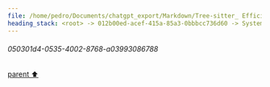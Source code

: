 ```yaml
---
file: /home/pedro/Documents/chatgpt_export/Markdown/Tree-sitter_ Efficient Incremental Parsing.md
heading_stack: <root> -> 012b00ed-acef-415a-85a3-0bbbcc736d60 -> System -> 3432677d-89e7-4f05-8a14-86a65e6e5caf -> System -> aaa2c029-cc12-4907-ae68-01b934f5d1be -> User -> 4e51a3d9-7fcd-432b-8926-7cd5d892246f -> Assistant -> Incremental Parsing -> Parsing Algorithm -> Error Recovery -> Grammar Definition -> Language Agnostic -> Real-world Use Cases -> Conclusion -> aaa2d86d-31e7-4fae-8bf8-c834b3aef56b -> User -> e7d59657-1891-40a5-8e8c-7aaa8a004343 -> Assistant -> Nodes -> Rules -> Precedence and Associativity -> Extras and Inline Rules -> External Tokens -> Summary -> aaa2c506-af4f-4894-a109-af6bcd0e29dc -> User -> 61074e26-28a5-4990-9528-4641aa89b5be -> Assistant -> JSON -> Markdown -> TOML (Tom's Obvious, Minimal Language) -> Regular Expressions -> YAML (Yet Another Markup Language) -> INI (Initialization File Format) -> GraphQL -> Shell Script (Bash, sh) -> aaa21ec8-2708-4f8c-a47a-4cbca90d051d -> User -> d92102d3-60a8-4331-94d3-0a8c3c435284 -> Assistant -> How it Would Work -> Python Pseudo-Code -> Potential Utility -> aaa25a12-a418-4b95-a984-731ddb388361 -> User -> 77071470-a92f-4b71-8c38-ec2fd3782d9f -> Assistant -> c1433c60-8340-403d-b7c9-d2094213ae87 -> Tool -> ff4dfd73-566b-4c42-8449-44e176ec5fef -> Assistant -> aaa22fb2-5127-4614-bd90-c4452daf2bad -> User -> 0d5265bf-d8a6-42c6-8cc2-cb6cf1da63d8 -> Assistant -> a0144f7d-75ca-492e-a7a2-34968938ae4c -> Tool -> c357da3a-c47e-44de-84e8-23f483252bd0 -> Assistant -> aaa22b99-0a73-46ee-9b16-f505987e0122 -> User -> 09e8d4fc-599d-4ccb-84eb-d49bf29f0822 -> Assistant -> dfedf2ab-4eb0-4a4a-ade9-17ed12d38803 -> Tool -> ad65520c-bd9a-4d69-87cd-240ed45150b0 -> Assistant -> a0378431-1755-47ab-bbb5-ab84624a89a1 -> Tool -> 6510548c-2579-4e36-92ca-23bbdffd140a -> Assistant -> aaa2e6a8-81cb-4d11-817f-9d12284c677a -> User -> 459b8f6b-39d0-402d-9bc3-4a8a76b77b44 -> Assistant -> 70f9dc7c-aeb2-45b2-9b5c-d83c13da986e -> Assistant -> aaa2732a-06ef-4a5f-91fa-53781491394d -> User -> 8c960727-1a0c-4186-b429-8eb00a551aa2 -> Assistant -> 82be1b24-6c55-49c2-b752-5b6adef09c3f -> Tool -> 39b6fa3d-4205-4a33-8c8c-9f47692bfa28 -> Assistant -> aaa23e63-d78c-4742-af50-da0bf4222517 -> User -> ebe4cac7-7f9c-4097-b05a-e429ca699622 -> Assistant -> 2c102b34-b044-4c50-886b-f9a061dc84b3 -> Tool -> dae61612-1985-4df1-a303-8c0e35d7929f -> Assistant -> aaa2acd7-c2be-489b-a450-6ad54b64eaab -> User -> 23b65205-50d6-45ef-984e-718ded286126 -> Assistant -> 02fabb56-438f-42d1-b9e0-29aa9bd031aa -> Tool -> cc33b303-280d-4741-9384-1f3dadcd33a4 -> Assistant -> aaa2a7f8-ad84-4ee4-9fa3-0eba0da5a5e1 -> User -> 303693f2-e74f-4662-9515-a61c5c29304a -> Assistant -> 585f708d-66cd-4ebf-b688-199bb86ee455 -> Tool -> f2b625ef-ddd1-4916-b25a-04d71d18d064 -> Assistant -> 198c2cd6-fdc4-4438-a279-4e8f0d7bb5a3 -> Tool -> e263d293-1423-4e20-a420-ebadc82e2146 -> Assistant -> 703bce97-2272-4a3e-9e5a-10ed5d3864d9 -> Assistant -> 6a968fdc-b9dc-4e91-ae2a-43f801148e67 -> Tool -> 2744b83e-7403-4736-9ab1-a8d4732d2f3d -> Assistant -> 3f7beaef-235c-4bc5-8ad6-8639c679e091 -> Assistant -> cbe9880b-b8f3-4a79-8002-8a432b62affb -> Tool -> 589443fe-2880-4471-a5af-d35d3da10f41 -> Assistant -> 8946e6ba-cedc-437a-8b4c-8175da8ca721 -> Assistant -> 512a43f9-2a39-4f65-8649-54f9b8aac690 -> Tool -> f35daf77-1502-4ddd-98e6-dc56ed0742e0 -> Assistant -> 2ddd6c02-3072-40e9-9579-8c19127d7a6a -> Tool -> ae10a6d6-de72-4cd4-80ef-aff5df134ef1 -> Assistant -> aaa2f56c-8142-4e07-a8c8-9b2d63af7264 -> User -> daa793b8-3104-4713-ab22-5ea5d410c7ae -> Assistant -> 984d0c8a-5093-44be-ac71-daa389b16df1 -> Tool -> c68f30ed-7454-40a3-8e43-50aa0afd495f -> Assistant -> 082f4d81-fb96-42e7-a07f-7cf31c288e84 -> Assistant -> b734a966-14df-49f8-9279-08f76f20d7d7 -> Tool -> d91bc2e6-1358-47e1-a813-54232acbd6a1 -> Assistant -> aaa2d54c-a290-4a46-be47-158d1b2454e1 -> User -> convert back to networkx Graph with attributes on edges and -> default attributes as dictionary data -> bf55bb67-eda5-45cd-872b-9ce26120641c -> Assistant -> aaa2e209-b015-4b6a-a6ce-6b3c9365c1b0 -> User -> 20e1dc8c-ae7c-411e-b93b-0728771b2e45 -> Assistant -> 9899e5c6-af7b-4ed8-bfce-32ed53dca9e6 -> Tool -> 42d45433-91c8-4ad2-a4eb-411f81823a87 -> Assistant -> aaa2b638-f8ad-4c12-82c7-68c618fc8fd7 -> User -> 3bf80250-3b4a-4cc9-9b92-7294af7b587a -> Assistant -> Ideal `Node` Class Features -> Using `wrapt` to Create the Proxy -> Full Example with NetworkX Integration -> aaa2e65a-3866-4b55-a47d-121b07d9059d -> User -> f247429c-b9c9-461a-b680-c7bf440a7a1d -> Assistant -> 1b0be7b7-894b-4d5a-aec6-4f30cd401f11 -> Tool -> ce133569-bd4c-424c-9de5-ebd258e2b6f2 -> Assistant -> 2cecd20c-9919-45c5-a707-6c82dbe67c42 -> Tool -> ad7602f0-64f8-41ca-b576-08e14b56a722 -> Assistant -> afa64f9d-35ff-4773-be42-9b8dc7687769 -> Assistant -> 707c93d5-ba2b-4711-8fb6-272d46217868 -> Tool -> 9343c51a-d310-4167-9293-28f3636d656f -> Assistant -> f78e40c7-b268-45df-8db7-cae5e13b8e1b -> Assistant -> aaa26bf0-0e99-4c92-be36-28d4a1423b76 -> User -> 750c6039-294d-407d-96d7-d183a14133d5 -> Assistant -> 0ec6b31e-e3da-421a-8470-e673786c225d -> Tool -> 6b57620a-72cc-4081-93fa-5b4963d9138b -> Assistant -> cdac64f8-56eb-4ea5-a537-cc70675b6c14 -> Tool -> c7a6d913-a210-4d49-bbfd-8feca6864b31 -> Assistant -> 15689450-25ba-4931-918d-5fdaf5870bb5 -> Assistant -> aaa204f1-a593-461b-9069-beabf796e67a -> User -> 5fd4b43f-7606-4dbf-81d3-cc9ccaa32e92 -> Assistant -> ebdac538-54a9-4ed8-9339-54894de92c21 -> Assistant -> 4a52b855-b043-4a4d-82eb-a7108cb195c6 -> Tool -> e3596021-74f7-4c32-82a7-9441efffe2c8 -> Assistant -> c7b9b724-2e17-4651-b4d3-a75165eb2e6e -> Assistant -> aaa241f5-2d6d-44b2-a5dc-b21a4ff4590a -> User -> 472ea156-898a-4e67-8307-d24e7754475b -> Assistant -> 39190b9d-eb74-49f8-9415-5674ccc31264 -> Tool -> fe277662-388c-4b43-ab26-3c40d8eb2c5e -> Assistant -> aaa2e310-3be9-4c32-bfdd-450fd8415e7a -> User -> 2c810a0c-c1e9-4a96-8ee4-b1e88292a31d -> Assistant -> 9566d676-62c1-44b2-8246-2eae117055f2 -> Tool -> b5ad71f3-4f8b-4988-8091-9c5a6da14f93 -> Assistant -> aaa2511e-6a6f-4a6c-a45c-69897b03ec7a -> User -> 5882e14c-2859-4544-8738-3f0440a36291 -> Assistant -> f2f8a05b-89da-4036-86f7-86480aae1597 -> Tool -> d57bc870-3ab2-4499-b2ef-579ee243c938 -> Assistant -> 09284a73-9d20-4701-bd99-1d5d3492448b -> Assistant -> aaa293d4-9eaf-4b47-9320-dd31a5903181 -> User -> 1032f2f3-4d84-4f39-9049-87f97a7ad7e8 -> Assistant -> a8a9f6f1-31e2-45a1-8f05-9968303122a3 -> Tool -> 15eb1db7-2f92-4350-b76f-5d409a27d551 -> Assistant -> d11107f0-4065-46dd-8dd6-1eef4441b4b7 -> Assistant -> 8aa5100d-b504-4fbf-b841-02b3d7de7465 -> Tool -> 7e662147-aa4f-4f68-9093-74ad1ddb2832 -> Assistant -> 56eaf47c-ae87-48a5-a585-0021bd9538e2 -> Assistant -> 14c98942-9aad-4248-8305-e147ae6e663e -> Tool -> 0112b3da-4466-42f8-80eb-39e6ef7b7fb2 -> Assistant -> aaa2523c-55ac-43c9-8ff9-daaa9df7fca4 -> User -> 440b6bbd-2e5f-48f8-a32e-71547deff1b5 -> Assistant -> fbd3765f-c9ac-4092-b6ab-36fd0919f0bd -> Assistant -> 6b734889-814c-4cb4-8318-d596ad00b549 -> Tool -> f47ac0ce-ead2-4209-b7f9-f7e0e71a0a84 -> Assistant -> d8b15de0-9bdd-4c58-b4e0-af1f64c3da29 -> Assistant -> 3b31f912-506d-4d3d-a564-4be7a09a9d75 -> Tool -> b2daba3b-54de-4eed-a0f8-8387fba5437c -> Assistant -> ece92bf8-dc6d-4290-be6b-9f861eee95ea -> Assistant -> 050301d4-0535-4002-8768-a03993086788
---
```

###### 050301d4-0535-4002-8768-a03993086788
[parent ⬆️](#ece92bf8-dc6d-4290-be6b-9f861eee95ea)
